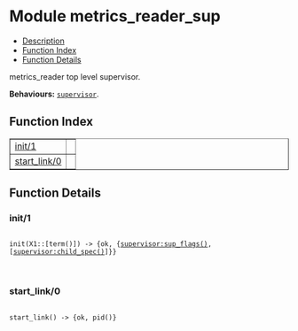 

# Module metrics_reader_sup #
* [Description](#description)
* [Function Index](#index)
* [Function Details](#functions)

metrics_reader top level supervisor.

__Behaviours:__ [`supervisor`](supervisor.md).

<a name="index"></a>

## Function Index ##


<table width="100%" border="1" cellspacing="0" cellpadding="2" summary="function index"><tr><td valign="top"><a href="#init-1">init/1</a></td><td></td></tr><tr><td valign="top"><a href="#start_link-0">start_link/0</a></td><td></td></tr></table>


<a name="functions"></a>

## Function Details ##

<a name="init-1"></a>

### init/1 ###

<pre><code>
init(X1::[term()]) -&gt; {ok, {<a href="supervisor.md#type-sup_flags">supervisor:sup_flags()</a>, [<a href="supervisor.md#type-child_spec">supervisor:child_spec()</a>]}}
</code></pre>
<br />

<a name="start_link-0"></a>

### start_link/0 ###

<pre><code>
start_link() -&gt; {ok, pid()}
</code></pre>
<br />


